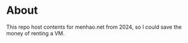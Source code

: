 # About
This repo host contents for menhao.net from 2024, so I could save the money of renting a VM.
